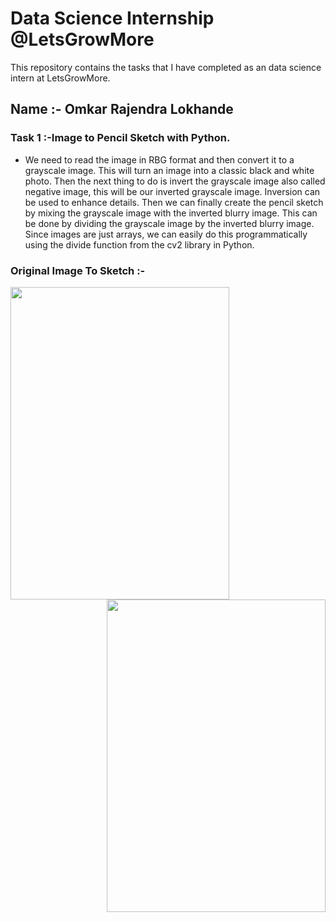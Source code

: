 # Data Science Internship @LetsGrowMore

This repository contains the tasks that I have completed as an data science intern at LetsGrowMore.

## Name :- Omkar Rajendra Lokhande 

### Task 1 :-Image to Pencil Sketch with Python.

* We need to read the image in RBG format and then convert it to a grayscale image. This will turn an image into a classic black and white photo. Then the next thing to do is invert the grayscale image also called negative image, this will be our inverted grayscale image. Inversion can be used to enhance details. Then we can finally create the pencil sketch by mixing the grayscale image with the inverted blurry image. This can be done by dividing the grayscale image by the inverted blurry image. Since images are just arrays, we can easily do this programmatically using the divide function from the cv2 library in Python.

### Original Image To Sketch :-
<img src="https://github.com/Omkar4141/LGMVIP-Data-Science/blob/main/Rohit.jpg" height="500" width="350" align="left">
<img src="https://github.com/Omkar4141/LGMVIP-Data-Science/blob/main/Screenshot (323).png" height="500" width="350" align="right">
